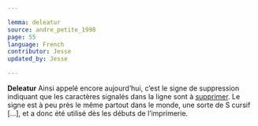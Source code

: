 ```yaml
---

lemma: deleatur
source: andre_petite_1998
page: 55
language: French
contributor: Jesse
updated_by: Jesse

---
```

**Deleatur** Ainsi appelé encore aujourd’hui, c’est le signe de suppression indiquant que les caractères signalés dans la ligne sont à [supprimer](elimination.html). Le signe est à peu près le même partout dans le monde, une sorte de S cursif […], et a donc été utilisé dès les débuts de l’imprimerie.

